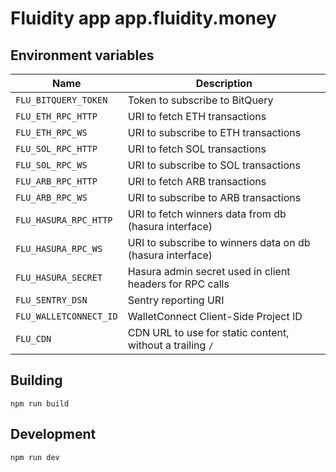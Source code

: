 # Fluidity app app.fluidity.money

## Environment variables

| Name                   | Description                                               |
| ---------------------- | --------------------------------------------------------- |
| `FLU_BITQUERY_TOKEN`   | Token to subscribe to BitQuery                            |
| `FLU_ETH_RPC_HTTP`     | URI to fetch ETH transactions                             |
| `FLU_ETH_RPC_WS`       | URI to subscribe to ETH transactions                      |
| `FLU_SOL_RPC_HTTP`     | URI to fetch SOL transactions                             |
| `FLU_SOL_RPC_WS`       | URI to subscribe to SOL transactions                      |
| `FLU_ARB_RPC_HTTP`     | URI to fetch ARB transactions                             |
| `FLU_ARB_RPC_WS`       | URI to subscribe to ARB transactions                      |
| `FLU_HASURA_RPC_HTTP`  | URI to fetch winners data from db (hasura interface)      |
| `FLU_HASURA_RPC_WS`    | URI to subscribe to winners data on db (hasura interface) |
| `FLU_HASURA_SECRET`    | Hasura admin secret used in client headers for RPC calls  |
| `FLU_SENTRY_DSN`       | Sentry reporting URI                                      |
| `FLU_WALLETCONNECT_ID` | WalletConnect Client-Side Project ID                      |
| `FLU_CDN`              | CDN URL to use for static content, without a trailing `/` |

## Building

    npm run build

## Development

    npm run dev
